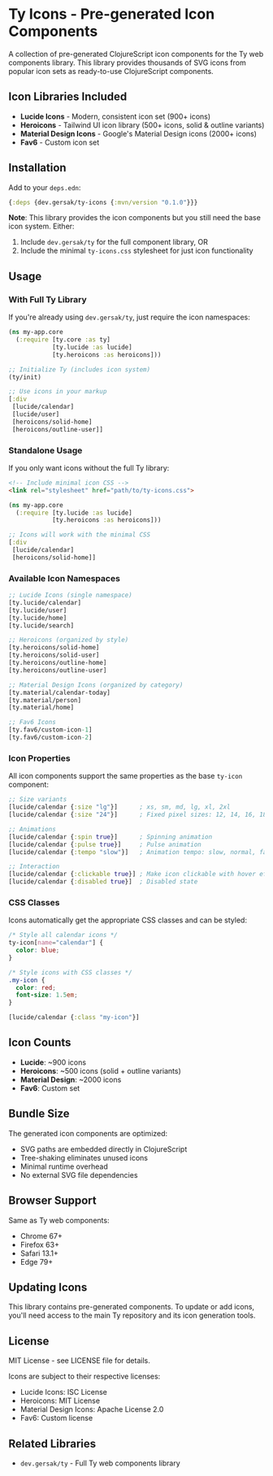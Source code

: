 # Ty Icons - Pre-generated Icon Components

A collection of pre-generated ClojureScript icon components for the Ty web components library. This library provides thousands of SVG icons from popular icon sets as ready-to-use ClojureScript components.

## Icon Libraries Included

- **Lucide Icons** - Modern, consistent icon set (900+ icons)
- **Heroicons** - Tailwind UI icon library (500+ icons, solid & outline variants)
- **Material Design Icons** - Google's Material Design icons (2000+ icons)
- **Fav6** - Custom icon set

## Installation

Add to your `deps.edn`:

```clojure
{:deps {dev.gersak/ty-icons {:mvn/version "0.1.0"}}}
```

**Note**: This library provides the icon components but you still need the base icon system. Either:
1. Include `dev.gersak/ty` for the full component library, OR
2. Include the minimal `ty-icons.css` stylesheet for just icon functionality

## Usage

### With Full Ty Library

If you're already using `dev.gersak/ty`, just require the icon namespaces:

```clojure
(ns my-app.core
  (:require [ty.core :as ty]
            [ty.lucide :as lucide]
            [ty.heroicons :as heroicons]))

;; Initialize Ty (includes icon system)
(ty/init)

;; Use icons in your markup
[:div
 [lucide/calendar]
 [lucide/user]
 [heroicons/solid-home]
 [heroicons/outline-user]]
```

### Standalone Usage

If you only want icons without the full Ty library:

```html
<!-- Include minimal icon CSS -->
<link rel="stylesheet" href="path/to/ty-icons.css">
```

```clojure
(ns my-app.core
  (:require [ty.lucide :as lucide]
            [ty.heroicons :as heroicons]))

;; Icons will work with the minimal CSS
[:div
 [lucide/calendar]
 [heroicons/solid-home]]
```

### Available Icon Namespaces

```clojure
;; Lucide Icons (single namespace)
[ty.lucide/calendar]
[ty.lucide/user]  
[ty.lucide/home]
[ty.lucide/search]

;; Heroicons (organized by style)
[ty.heroicons/solid-home]
[ty.heroicons/solid-user] 
[ty.heroicons/outline-home]
[ty.heroicons/outline-user]

;; Material Design Icons (organized by category)  
[ty.material/calendar-today]
[ty.material/person]
[ty.material/home]

;; Fav6 Icons
[ty.fav6/custom-icon-1]
[ty.fav6/custom-icon-2]
```

### Icon Properties

All icon components support the same properties as the base `ty-icon` component:

```clojure
;; Size variants
[lucide/calendar {:size "lg"}]      ; xs, sm, md, lg, xl, 2xl
[lucide/calendar {:size "24"}]      ; Fixed pixel sizes: 12, 14, 16, 18, 20, 24, 32, 48

;; Animations  
[lucide/calendar {:spin true}]      ; Spinning animation
[lucide/calendar {:pulse true}]     ; Pulse animation
[lucide/calendar {:tempo "slow"}]   ; Animation tempo: slow, normal, fast

;; Interaction
[lucide/calendar {:clickable true}] ; Make icon clickable with hover effects
[lucide/calendar {:disabled true}]  ; Disabled state
```

### CSS Classes

Icons automatically get the appropriate CSS classes and can be styled:

```css
/* Style all calendar icons */
ty-icon[name="calendar"] {
  color: blue;
}

/* Style icons with CSS classes */
.my-icon {
  color: red;
  font-size: 1.5em;
}
```

```clojure
[lucide/calendar {:class "my-icon"}]
```

## Icon Counts

- **Lucide**: ~900 icons
- **Heroicons**: ~500 icons (solid + outline variants)
- **Material Design**: ~2000 icons  
- **Fav6**: Custom set

## Bundle Size

The generated icon components are optimized:
- SVG paths are embedded directly in ClojureScript
- Tree-shaking eliminates unused icons
- Minimal runtime overhead
- No external SVG file dependencies

## Browser Support

Same as Ty web components:
- Chrome 67+
- Firefox 63+
- Safari 13.1+  
- Edge 79+

## Updating Icons

This library contains pre-generated components. To update or add icons, you'll need access to the main Ty repository and its icon generation tools.

## License

MIT License - see LICENSE file for details.

Icons are subject to their respective licenses:
- Lucide Icons: ISC License
- Heroicons: MIT License
- Material Design Icons: Apache License 2.0
- Fav6: Custom license

## Related Libraries

- `dev.gersak/ty` - Full Ty web components library
